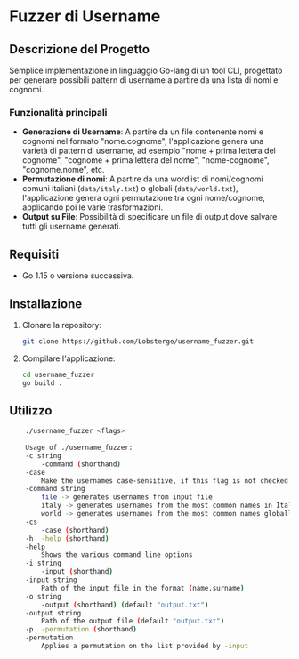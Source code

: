 # Fuzzer di Username

## Descrizione del Progetto

Semplice implementazione in linguaggio Go-lang di un tool CLI, progettato per generare possibili pattern di username a partire da una lista di nomi e cognomi.

### Funzionalità principali

- **Generazione di Username**: A partire da un file contenente nomi e cognomi nel formato "nome.cognome", l'applicazione genera una varietà di pattern di username, ad esempio "nome + prima lettera del cognome", "cognome + prima lettera del nome", "nome-cognome", "cognome.nome", etc.
- **Permutazione di nomi**: A partire da una wordlist di nomi/cognomi comuni italiani (`data/italy.txt`) o globali (`data/world.txt`), l'applicazione genera ogni permutazione tra ogni nome/cognome, applicando poi le varie trasformazioni.
- **Output su File**: Possibilità di specificare un file di output dove salvare tutti gli username generati.

## Requisiti

- Go 1.15 o versione successiva.

## Installazione

1. Clonare la repository:
    ```bash
    git clone https://github.com/Lobsterge/username_fuzzer.git
    ```

2. Compilare l'applicazione:
    ```bash
    cd username_fuzzer
    go build .
    ```

## Utilizzo
```bash
    ./username_fuzzer <flags>
    
    Usage of ./username_fuzzer:
    -c string
    	-command (shorthand)
    -case
    	Make the usernames case-sensitive, if this flag is not checked they will be all lowercase
    -command string
    	file -> generates usernames from input file
    	italy -> generates usernames from the most common names in Italy
    	world -> generates usernames from the most common names globally
    -cs
    	-case (shorthand)
    -h	-help (shorthand)
    -help
    	Shows the various command line options
    -i string
    	-input (shorthand)
    -input string
    	Path of the input file in the format (name.surname)
    -o string
    	-output (shorthand) (default "output.txt")
    -output string
    	Path of the output file (default "output.txt")
    -p	-permutation (shorthand)
    -permutation
    	Applies a permutation on the list provided by -input

```